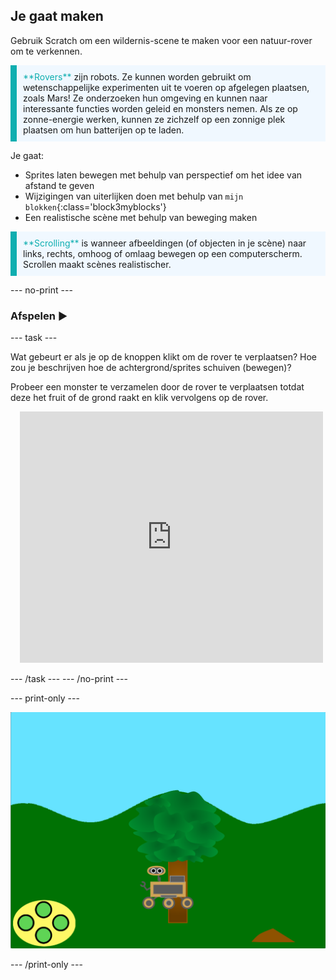 ## Je gaat maken

Gebruik Scratch om een wildernis-scene te maken voor een natuur-rover om te verkennen.

<p style="border-left: solid; border-width:10px; border-color: #0faeb0; background-color: aliceblue; padding: 10px;">
<span style="color: #0faeb0">**Rovers**</span> zijn robots. Ze kunnen worden gebruikt om wetenschappelijke experimenten uit te voeren op afgelegen plaatsen, zoals Mars!  Ze onderzoeken hun omgeving en kunnen naar interessante functies worden geleid en monsters nemen. Als ze op zonne-energie werken, kunnen ze zichzelf op een zonnige plek plaatsen om hun batterijen op te laden.
</p>

Je gaat:
+ Sprites laten bewegen met behulp van perspectief om het idee van afstand te geven
+ Wijzigingen van uiterlijken doen met behulp van `mijn blokken`{:class='block3myblocks'}
+ Een realistische scène met behulp van beweging maken


<p style="border-left: solid; border-width:10px; border-color: #0faeb0; background-color: aliceblue; padding: 10px;">
<span style="color: #0faeb0">**Scrolling**</span> is wanneer afbeeldingen (of objecten in je scène) naar links, rechts, omhoog of omlaag bewegen op een computerscherm. Scrollen maakt scènes realistischer.
</p>

--- no-print ---

### Afspelen ▶️

--- task ---

<div style="display: flex; flex-wrap: wrap">
<div style="flex-basis: 175px; flex-grow: 1">  
Wat gebeurt er als je op de knoppen klikt om de rover te verplaatsen? Hoe zou je beschrijven hoe de achtergrond/sprites schuiven (bewegen)?

Probeer een monster te verzamelen door de rover te verplaatsen totdat deze het fruit of de grond raakt en klik vervolgens op de rover.
</div>
<div class="scratch-preview" style="margin-left: 15px;">
  <iframe allowtransparency="true" width="485" height="402" src="https://scratch.mit.edu/projects/embed/551066826/?autostart=false" frameborder="0"></iframe>
</div>
</div>

--- /task ---
--- /no-print ---

--- print-only ---

![Voltooid project](images/showcase-static.png)

--- /print-only ---
